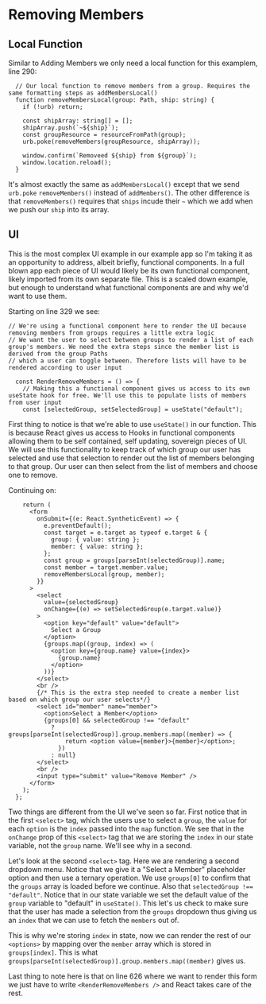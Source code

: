 # Removing Members

## Local Function

Similar to Adding Members we only need a local function for this examplem, line 290:

```
  // Our local function to remove members from a group. Requires the same formatting steps as addMembersLocal()
  function removeMembersLocal(group: Path, ship: string) {
    if (!urb) return;

    const shipArray: string[] = [];
    shipArray.push(`~${ship}`);
    const groupResource = resourceFromPath(group);
    urb.poke(removeMembers(groupResource, shipArray));

    window.confirm(`Removeed ${ship} from ${group}`);
    window.location.reload();
  }
```

It's almost exactly the same as `addMembersLocal()` except that we send `urb.poke` `removeMembers()` instead of `addMembers()`. The other difference is that `removeMembers()` requires that `ships` incude their `~` which we add when we push our `ship` into its array.

## UI

This is the most complex UI example in our example app so I'm taking it as an opportunity to address, albeit briefly, functional components. In a full blown app each piece of UI would likely be its own functional component, likely imported from its own separate file. This is a scaled down example, but enough to understand what functional components are and why we'd want to use them.

Starting on line 329 we see:

```
// We're using a functional component here to render the UI because removing members from groups requires a little extra logic
// We want the user to select between groups to render a list of each group's members. We need the extra steps since the member list is derived from the group Paths
// which a user can toggle between. Therefore lists will have to be rendered according to user input

  const RenderRemoveMembers = () => {
    // Making this a functional component gives us access to its own useState hook for free. We'll use this to populate lists of members from user input
    const [selectedGroup, setSelectedGroup] = useState("default");

```

First thing to notice is that we're able to use `useState()` in our function. This is because React gives us access to Hooks in functional components allowing them to be self contained, self updating, sovereign pieces of UI. We will use this functionality to keep track of which group our user has selected and use that selection to render out the list of members belonging to that group. Our user can then select from the list of members and choose one to remove.

Continuing on:

```
    return (
      <form
        onSubmit={(e: React.SyntheticEvent) => {
          e.preventDefault();
          const target = e.target as typeof e.target & {
            group: { value: string };
            member: { value: string };
          };
          const group = groups[parseInt(selectedGroup)].name;
          const member = target.member.value;
          removeMembersLocal(group, member);
        }}
      >
        <select
          value={selectedGroup}
          onChange={(e) => setSelectedGroup(e.target.value)}
        >
          <option key="default" value="default">
            Select a Group
          </option>
          {groups.map((group, index) => (
            <option key={group.name} value={index}>
              {group.name}
            </option>
          ))}
        </select>
        <br />
        {/* This is the extra step needed to create a member list based on which group our user selects*/}
        <select id="member" name="member">
          <option>Select a Member</option>
          {groups[0] && selectedGroup !== "default"
            ? groups[parseInt(selectedGroup)].group.members.map((member) => {
                return <option value={member}>{member}</option>;
              })
            : null}
        </select>
        <br />
        <input type="submit" value="Remove Member" />
      </form>
    );
  };
```

Two things are different from the UI we've seen so far. First notice that in the first `<select>` tag, which the users use to select a `group`, the `value` for each `option` is the `index` passed into the `map` function. We see that in the `onChange` prop of this `<select>` tag that we are storing the `index` in our state variable, not the `group` name. We'll see why in a second.

Let's look at the second `<select>` tag. Here we are rendering a second dropdown menu. Notice that we give it a "Select a Member" placeholder option and then use a ternary operation. We use `groups[0]` to confirm that the `groups` array is loaded before we continue. Also that `selectedGroup !== "default"`. Notice that in our state variable we set the default value of the `group` variable to "default" in `useState()`. This let's us check to make sure that the user has made a selection from the `groups` dropdown thus giving us an `index` that we can use to fetch the `members` out of.

This is why we're storing `index` in state, now we can render the rest of our `<options>` by mapping over the `member` array which is stored in `groups[index]`. This is what `groups[parseInt(selectedGroup)].group.members.map((member)` gives us.

Last thing to note here is that on line 626 where we want to render this form we just have to write `<RenderRemoveMembers />` and React takes care of the rest.
